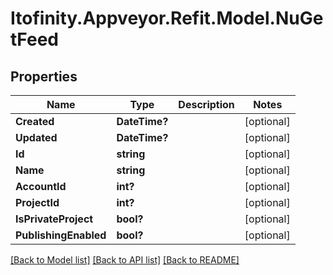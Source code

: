 # Itofinity.Appveyor.Refit.Model.NuGetFeed
## Properties

Name | Type | Description | Notes
------------ | ------------- | ------------- | -------------
**Created** | **DateTime?** |  | [optional] 
**Updated** | **DateTime?** |  | [optional] 
**Id** | **string** |  | [optional] 
**Name** | **string** |  | [optional] 
**AccountId** | **int?** |  | [optional] 
**ProjectId** | **int?** |  | [optional] 
**IsPrivateProject** | **bool?** |  | [optional] 
**PublishingEnabled** | **bool?** |  | [optional] 

[[Back to Model list]](../README.md#documentation-for-models) [[Back to API list]](../README.md#documentation-for-api-endpoints) [[Back to README]](../README.md)


